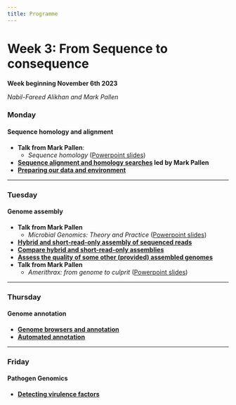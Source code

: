 ```yaml
---
title: Programme
---
```


# Week 3: From Sequence to consequence
**Week beginning November 6th 2023**

_Nabil-Fareed Alikhan and Mark Pallen_

### Monday
#### Sequence homology and alignment
- **Talk from Mark Pallen**:
  -  _Sequence homology_ ([Powerpoint slides](https://github.com/mmbdtp/mmbdtp.github.io/raw/gh-pages/modules/sequence-analysis/_posts/Sequence%20homology_2023.pptx))
- **[Sequence alignment and homology searches]({{site.baseurl}}/modules/sequence-analysis/sequence-homology/)  led by Mark Pallen**
- **[Preparing our data and environment]({{site.baseurl}}/modules/sequence-analysis/download-data/)**

***

### Tuesday
#### Genome assembly
- **Talk from Mark Pallen**
  -  _Microbial Genomics: Theory and Practice_ ([Powerpoint slides](https://github.com/mmbdtp/mmbdtp.github.io/raw/gh-pages/modules/sequence-analysis/_posts/2023_Week%203_Talk_Microbial_genomics.pptx))
- **[Hybrid and short-read-only assembly of sequenced reads]({{site.baseurl}}/modules/sequence-analysis/genome-assembly/)**
- **[Compare hybrid and short-read-only assemblies]({{site.baseurl}}/modules/sequence-analysis/genome-assembly-qc)**
- **[Assess the quality of some other (provided) assembled genomes]({{site.baseurl}}/modules/sequence-analysis/check-qc)**
- **Talk from Mark Pallen**
  - _Amerithrax: from genome to culprit_ ([Powerpoint slides](https://github.com/mmbdtp/mmbdtp.github.io/raw/gh-pages/modules/sequence-analysis/_posts/2023_Week%203_Talk_Amerithrax.pptx))

***

### Thursday 
#### Genome annotation
- **[Genome browsers and annotation]({{site.baseurl}}/modules/sequence-analysis/annotation)**
- **[Automated annotation]({{site.baseurl}}/modules/sequence-analysis/auto-annotation)**

***

### Friday
#### Pathogen Genomics
- **[Detecting virulence factors]({{site.baseurl}}/modules/sequence-analysis/virulence)**


